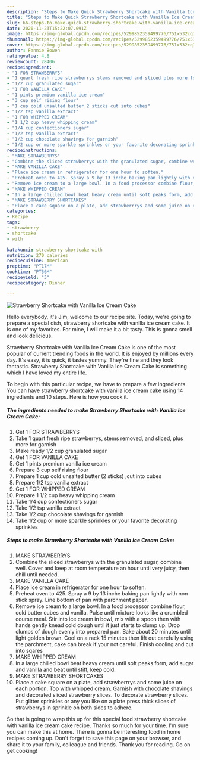 ```yaml
---
description: "Steps to Make Quick Strawberry Shortcake with Vanilla Ice Cream Cake"
title: "Steps to Make Quick Strawberry Shortcake with Vanilla Ice Cream Cake"
slug: 66-steps-to-make-quick-strawberry-shortcake-with-vanilla-ice-cream-cake
date: 2020-11-23T15:22:07.091Z
image: https://img-global.cpcdn.com/recipes/5299852359499776/751x532cq70/strawberry-shortcake-with-vanilla-ice-cream-cake-recipe-main-photo.jpg
thumbnail: https://img-global.cpcdn.com/recipes/5299852359499776/751x532cq70/strawberry-shortcake-with-vanilla-ice-cream-cake-recipe-main-photo.jpg
cover: https://img-global.cpcdn.com/recipes/5299852359499776/751x532cq70/strawberry-shortcake-with-vanilla-ice-cream-cake-recipe-main-photo.jpg
author: Fannie Bowen
ratingvalue: 4.8
reviewcount: 28406
recipeingredient:
- "1 FOR STRAWBERRYS"
- "1 quart fresh ripe strawberrys stems removed and sliced plus more for garnish"
- "1/2 cup granulated sugar"
- "1 FOR VANILLA CAKE"
- "1 pints premium vanilla ice cream"
- "3 cup self rising flour"
- "1 cup cold unsalted butter 2 sticks cut into cubes"
- "1/2 tsp vanilla extract"
- "1 FOR WHIPPED CREAM"
- "1 1/2 cup heavy whipping cream"
- "1/4 cup confectioners sugar"
- "1/2 tsp vanilla extract"
- "1/2 cup chocolate shavings for garnish"
- "1/2 cup or more sparkle sprinkles or your favorite decorating sprinkles"
recipeinstructions:
- "MAKE STRAWBERRYS"
- "Combine the sliced strawberrys with the granulated sugar, combine well. Cover and  keep at room temperature an hour until very juicy, then chill until needed."
- "MAKE VANILLA CAKE"
- "Place ice cream in refrigerator for one hour to soften."
- "Preheat oven to 425. Spray a 9 by 13 inche baking pan lightly with non stick spray. Line bottom of pan with parchment paper."
- "Remove ice cream to a large bowl. In a food processor combine flour, cold butter cubes and vanilla. Pulse until mixture looks like a crumbled course meal. Stir into ice cream in bowl, mix with a spoon then with hands gently knead cold dough until it just starts to clump up. Drop clumps of dough evenly into prepared pan. Bake about 20 minutes until light golden brown. Cool on a rack 15 minutes then lift out carefully using the parchment, cake can break if your not careful. Finish cooling and cut into sqares"
- "MAKE WHIPPED CREAM"
- "In a large chilled bowl beat heavy cream until soft peaks form, add sugar and vanilla and beat until stiff, keep cold."
- "MAKE STRAWBERRY SHORTCAKES"
- "Place a cake square on a plate, add strawberrrys and some juice on each portion. Top with whipped cream. Garnish with chocolate shavings and decorated sliced strawberry slices. To decorate strawberry slices. Put glitter sprinkles or any you like on a plate press thick slices of strawberrys in sprinkle on both sides to adhere."
categories:
- Recipe
tags:
- strawberry
- shortcake
- with

katakunci: strawberry shortcake with 
nutrition: 270 calories
recipecuisine: American
preptime: "PT17M"
cooktime: "PT56M"
recipeyield: "3"
recipecategory: Dinner

---
```



![Strawberry Shortcake with Vanilla Ice Cream Cake](https://img-global.cpcdn.com/recipes/5299852359499776/751x532cq70/strawberry-shortcake-with-vanilla-ice-cream-cake-recipe-main-photo.jpg)

Hello everybody, it's Jim, welcome to our recipe site. Today, we're going to prepare a special dish, strawberry shortcake with vanilla ice cream cake. It is one of my favorites. For mine, I will make it a bit tasty. This is gonna smell and look delicious.

Strawberry Shortcake with Vanilla Ice Cream Cake is one of the most popular of current trending foods in the world. It is enjoyed by millions every day. It's easy, it is quick, it tastes yummy. They're fine and they look fantastic. Strawberry Shortcake with Vanilla Ice Cream Cake is something which I have loved my entire life.




To begin with this particular recipe, we have to prepare a few ingredients. You can have strawberry shortcake with vanilla ice cream cake using 14 ingredients and 10 steps. Here is how you cook it.

<!--inarticleads1-->

##### The ingredients needed to make Strawberry Shortcake with Vanilla Ice Cream Cake:

1. Get 1 FOR STRAWBERRYS
1. Take 1 quart fresh ripe strawberrys, stems removed, and sliced, plus more for garnish
1. Make ready 1/2 cup granulated sugar
1. Get 1 FOR VANILLA CAKE
1. Get 1 pints premium vanilla ice cream
1. Prepare 3 cup self rising flour
1. Prepare 1 cup cold unsalted butter (2 sticks) ,cut into cubes
1. Prepare 1/2 tsp vanilla extract
1. Get 1 FOR WHIPPED CREAM
1. Prepare 1 1/2 cup heavy whipping cream
1. Take 1/4 cup confectioners sugar
1. Take 1/2 tsp vanilla extract
1. Take 1/2 cup chocolate shavings for garnish
1. Take 1/2 cup or more sparkle sprinkles or your favorite decorating sprinkles




<!--inarticleads2-->

##### Steps to make Strawberry Shortcake with Vanilla Ice Cream Cake:

1. MAKE STRAWBERRYS
1. Combine the sliced strawberrys with the granulated sugar, combine well. Cover and  keep at room temperature an hour until very juicy, then chill until needed.
1. MAKE VANILLA CAKE
1. Place ice cream in refrigerator for one hour to soften.
1. Preheat oven to 425. Spray a 9 by 13 inche baking pan lightly with non stick spray. Line bottom of pan with parchment paper.
1. Remove ice cream to a large bowl. In a food processor combine flour, cold butter cubes and vanilla. Pulse until mixture looks like a crumbled course meal. Stir into ice cream in bowl, mix with a spoon then with hands gently knead cold dough until it just starts to clump up. Drop clumps of dough evenly into prepared pan. Bake about 20 minutes until light golden brown. Cool on a rack 15 minutes then lift out carefully using the parchment, cake can break if your not careful. Finish cooling and cut into sqares
1. MAKE WHIPPED CREAM
1. In a large chilled bowl beat heavy cream until soft peaks form, add sugar and vanilla and beat until stiff, keep cold.
1. MAKE STRAWBERRY SHORTCAKES
1. Place a cake square on a plate, add strawberrrys and some juice on each portion. Top with whipped cream. Garnish with chocolate shavings and decorated sliced strawberry slices. To decorate strawberry slices. Put glitter sprinkles or any you like on a plate press thick slices of strawberrys in sprinkle on both sides to adhere.




So that is going to wrap this up for this special food strawberry shortcake with vanilla ice cream cake recipe. Thanks so much for your time. I'm sure you can make this at home. There is gonna be interesting food in home recipes coming up. Don't forget to save this page on your browser, and share it to your family, colleague and friends. Thank you for reading. Go on get cooking!
